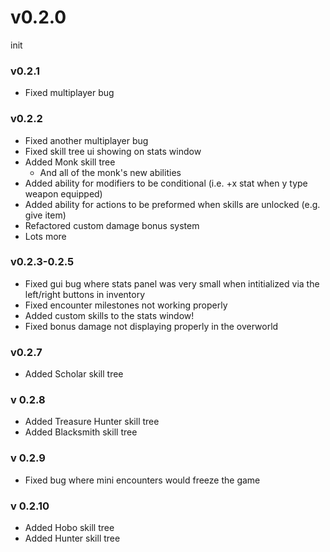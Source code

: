 # v0.2.0 
init
### v0.2.1 
- Fixed multiplayer bug
### v0.2.2
- Fixed another multiplayer bug
- Fixed skill tree ui showing on stats window
- Added Monk skill tree
	- And all of the monk's new abilities
- Added ability for modifiers to be conditional (i.e. +x stat when y type weapon equipped)
- Added ability for actions to be preformed when skills are unlocked (e.g. give item)
- Refactored custom damage bonus system
- Lots more
### v0.2.3-0.2.5
- Fixed gui bug where stats panel was very small when intitialized via the left/right buttons in inventory
- Fixed encounter milestones not working properly
- Added custom skills to the stats window!
- Fixed bonus damage not displaying properly in the overworld
### v0.2.7
- Added Scholar skill tree
### v 0.2.8
- Added Treasure Hunter skill tree
- Added Blacksmith skill tree
### v 0.2.9
- Fixed bug where mini encounters would freeze the game
### v 0.2.10
- Added Hobo skill tree
- Added Hunter skill tree